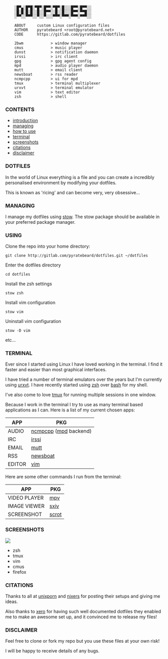 ```

    ░█▀▄░█▀█░▀█▀░█▀▀░▀█▀░█░░░█▀▀░█▀▀░░
    ░█░█░█░█░░█░░█▀▀░░█░░█░░░█▀▀░▀▀█░░
    ░▀▀░░▀▀▀░░▀░░▀░░░▀▀▀░▀▀▀░▀▀▀░▀▀▀░░

    ABOUT     custom Linux configuration files
    AUTHOR    pyratebeard <root@pyratebeard.net>
    CODE      https://gitlab.com/pyratebeard/dotfiles

    2bwm            > window manager
    cmus            > music player
    dunst           > notification daemon
    irssi           > irc client
    gpg             > gpg agent config
    mpd             > audio player daemon
    mutt            > email client
    newsboat        > rss reader
    ncmpcpp         > ui for mpd
    tmux            > terminal multiplexer
    urxvt           > terminal emulator
    vim             > text editor
    zsh             > shell

```

### CONTENTS
 - [introduction](#dotfiles)
 - [managing](#managing)
 - [how to use](#using)
 - [terminal](#terminal)
 - [screenshots](#screenshots)
 - [citations](#citations)
 - [disclaimer](#disclaimer)

### DOTFILES

In the world of Linux everything is a file and you can create a incredibly personalised environment by modifying your dotfiles.

This is known as 'ricing' and can become very, very obsessive...

### MANAGING

I manage my dotfiles using [stow](http://www.gnu.org/software/stow/).  The stow package should be available in your preferred package manager.

### USING
Clone the repo into your home directory:

`git clone http://gitlab.com/pyratebeard/dotfiles.git ~/dotfiles`

Enter the dotfiles directory

`cd dotfiles`

Install the zsh settings

`stow zsh`

Install vim configuration

`stow vim`

Uninstall vim configuration

`stow -D vim`

etc...

### TERMINAL
Ever since I started using Linux I have loved working in the terminal. I find it faster and easier than most graphical interfaces.

I have tried a number of terminal emulators over the years but I'm currently using [urxvt](). I have recently started using [zsh](http://zsh.sourceforge.net/) over [bash](https://www.gnu.org/software/bash/) for my shell.

I've also come to love [tmux](https://tmux.github.io/) for running multiple sessions in one window.

Because I work in the terminal I try to use as many terminal based applications as I can. Here is a list of my current chosen apps:

APP | PKG
--- | ---
AUDIO | [ncmpcpp](http://rybczak.net/ncmpcpp/) ([mpd](https://www.musicpd.org/) backend)
IRC | [irssi](https://irssi.org/)
EMAIL | [mutt](http://www.mutt.org/)
RSS | [newsboat](https://newsboat.org/)
EDITOR | [vim](http://www.vim.org/)

Here are some other commands I run from the terminal:

APP | PKG
--- | ---
VIDEO PLAYER | [mpv](https://mpv.io/)
IMAGE VIEWER | [sxiv](https://github.com/muennich/sxiv)
SCREENSHOT | [scrot]()

### SCREENSHOTS
![](https://gitlab.com/pyratebeard/dotfiles/raw/public/scrots/futuremyth.png)
- zsh
- tmux
- vim
- cmus
- firefox

### CITATIONS
Thanks to all at [unixporn](http://reddit.com/r/unixporn) and [nixers](https://www.nixers.net/) for posting their setups and giving me ideas.

Also thanks to [xero](https://github.com/xero/dotfiles) for having such well documented dotfiles they enabled me to make an awesome set up, and it convinced me to release my files!

### DISCLAIMER
Feel free to clone or fork my repo but you use these files at your own risk!

I will be happy to receive details of any bugs.

